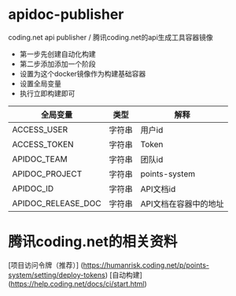 # apidoc-publisher
coding.net api publisher / 腾讯coding.net的api生成工具容器镜像

* 第一步先创建自动化构建
* 第二步添加添加一个阶段
* 设置为这个docker镜像作为构建基础容器
* 设置全局变量
* 执行立即构建即可

| 全局变量 | 类型 | 解释 |
| --- | ---	| --- |	
| ACCESS_USER | 字符串	| 用户id |	
| ACCESS_TOKEN | 字符串 |	Token |	
| APIDOC_TEAM | 字符串	| 团队id |	
| APIDOC_PROJECT | 字符串 |	points-system	|
| APIDOC_ID | 字符串	| API文档id |	
| APIDOC_RELEASE_DOC | 字符串	| API文档在容器中的地址 | 	

# 腾讯coding.net的相关资料
[项目访问令牌（推荐）] (https://humanrisk.coding.net/p/points-system/setting/deploy-tokens)
[自动构建] (https://help.coding.net/docs/ci/start.html)


